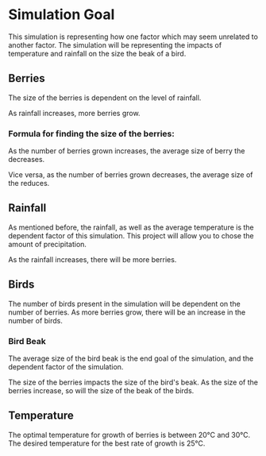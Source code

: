 # Simulation Goal
This simulation is representing how one factor which may seem unrelated to another factor. The simulation will be representing the impacts of temperature and rainfall on the size the beak of a bird.

## Berries

The size of the berries is dependent on the level of rainfall.

As rainfall increases, more berries grow.

### Formula for finding the size of the berries:

As the number of berries grown increases, the average size of berry the decreases.

Vice versa, as the number of berries grown decreases, the average size of the reduces.

## Rainfall

As mentioned before, the rainfall, as well as the average temperature is the dependent factor of this simulation. This project will allow you to chose the amount of precipitation.

As the rainfall increases, there will be more berries.

## Birds
The number of birds present in the simulation will be dependent on the number of berries. As more berries grow, there will be an increase in the number of birds.

### Bird Beak
The average size of the bird beak is the end goal of the simulation, and the dependent factor of the simulation.

The size of the berries impacts the size of the bird's beak. As the size of the berries increase, so will the size of the beak of the birds.


## Temperature
The optimal temperature for growth of berries is between 20°C and 30°C. The desired temperature for the best rate of growth is 25°C. 